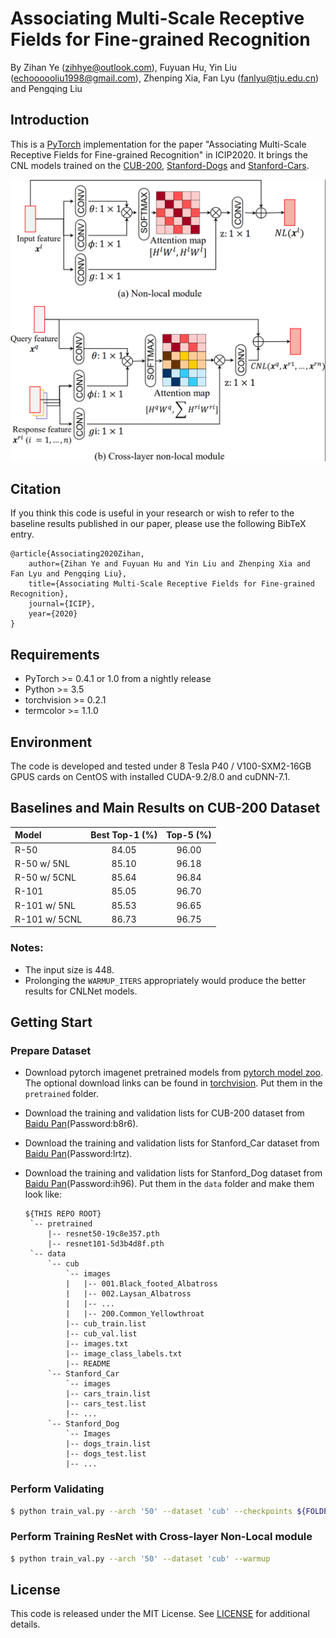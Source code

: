 # Associating Multi-Scale Receptive Fields for Fine-grained Recognition

By Zihan Ye (zihhye@outlook.com), Fuyuan Hu, Yin Liu (echoooooliu1998@gmail.com), Zhenping Xia, Fan Lyu (fanlyu@tju.edu.cn) and Pengqing Liu

## Introduction

This is a [PyTorch](https://pytorch.org/) implementation for the paper "Associating Multi-Scale Receptive Fields for Fine-grained Recognition" in ICIP2020. It brings the CNL models trained on the [CUB-200](http://www.vision.caltech.edu/visipedia/CUB-200.html), [Stanford-Dogs](http://vision.stanford.edu/aditya86/ImageNetDogs/main.html) and [Stanford-Cars](http://ai.stanford.edu/~jkrause/cars/car_dataset.html).

![introfig](img/methods.png)

## Citation

If you think this code is useful in your research or wish to refer to the baseline results published in our paper, please use the following BibTeX entry.

```
@article{Associating2020Zihan,
    author={Zihan Ye and Fuyuan Hu and Yin Liu and Zhenping Xia and Fan Lyu and Pengqing Liu},
    title={Associating Multi-Scale Receptive Fields for Fine-grained Recognition},
    journal={ICIP},
    year={2020}
}
```

## Requirements

  * PyTorch >= 0.4.1 or 1.0 from a nightly release
  * Python >= 3.5
  * torchvision >= 0.2.1
  * termcolor >= 1.1.0

## Environment

The code is developed and tested under 8 Tesla P40 / V100-SXM2-16GB GPUS cards on CentOS with installed CUDA-9.2/8.0 and cuDNN-7.1.

## Baselines and Main Results on CUB-200 Dataset

| Model                | Best Top-1 (%) | Top-5 (%) |
|:-------------------- |:--------------:|:---------:|
| R-50                 | 84.05          | 96.00     |
| R-50     w/ 5NL      | 85.10          | 96.18     |
| R-50     w/ 5CNL     | 85.64          | 96.84     |
| R-101                | 85.05          | 96.70     |
| R-101    w/ 5NL      | 85.53          | 96.65     |
| R-101    w/ 5CNL     | 86.73          | 96.75     |

### Notes:
  - The input size is 448.
  - Prolonging the `WARMUP_ITERS` appropriately would produce the better results for CNLNet models.

## Getting Start

### Prepare Dataset

  - Download pytorch imagenet pretrained models from [pytorch model zoo](https://pytorch.org/docs/stable/model_zoo.html#module-torch.utils.model_zoo). The optional download links can be found in [torchvision](https://github.com/pytorch/vision/tree/master/torchvision/models). Put them in the `pretrained` folder.

  - Download the training and validation lists for CUB-200 dataset from [Baidu Pan](https://pan.baidu.com/s/1BLfIyav1LNWaGpCragHc6w)(Password:b8r6).
  - Download the training and validation lists for Stanford_Car dataset from [Baidu Pan](https://pan.baidu.com/s/15YSPCPfPsXnSEd3wT5lfVg)(Password:lrtz).
  - Download the training and validation lists for Stanford_Dog dataset from [Baidu Pan](https://pan.baidu.com/s/1wSHpo-igMsVTDsdW6itPRw)(Password:ih96).
  Put them in the `data` folder and make them look like:

    ```
    ${THIS REPO ROOT}
     `-- pretrained
         |-- resnet50-19c8e357.pth
         |-- resnet101-5d3b4d8f.pth
     `-- data
         `-- cub
             `-- images
             |   |-- 001.Black_footed_Albatross
             |   |-- 002.Laysan_Albatross
             |   |-- ...
             |   |-- 200.Common_Yellowthroat
             |-- cub_train.list
             |-- cub_val.list
             |-- images.txt
             |-- image_class_labels.txt
             |-- README
         `-- Stanford_Car
             `-- images
             |-- cars_train.list
             |-- cars_test.list
             |-- ...
         `-- Stanford_Dog
             `-- Images
             |-- dogs_train.list
             |-- dogs_test.list
             |-- ...
    ```

### Perform Validating

```bash
$ python train_val.py --arch '50' --dataset 'cub' --checkpoints ${FOLDER_DIR} --valid
```

### Perform Training ResNet with Cross-layer Non-Local module

```bash
$ python train_val.py --arch '50' --dataset 'cub' --warmup
```

## License

This code is released under the MIT License. See [LICENSE](LICENSE) for additional details.
